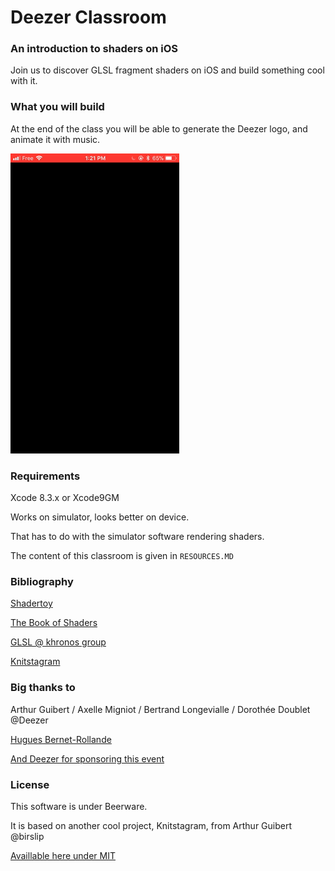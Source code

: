 # Deezer Classroom

### An introduction to shaders on iOS

Join us to discover GLSL fragment shaders on iOS and build something cool with it.

### What you will build

At the end of the class you will be able to generate the Deezer logo, and animate it with 
music.

[![N|Solid](deezer.gif)](https://deezer.com/)

### Requirements

Xcode 8.3.x or Xcode9GM

Works on simulator, looks better on device.

That has to do with the simulator software rendering shaders.

The content of this classroom is given in `RESOURCES.MD`

### Bibliography

[Shadertoy](https://www.shadertoy.com)

[The Book of Shaders](https://thebookofshaders.com/)

[GLSL @ khronos group](https://www.khronos.org/opengl/wiki/OpenGL_Shading_Language)

[Knitstagram](https://github.com/ArthurGuibert/Knitstagram)

### Big thanks to 

Arthur Guibert / Axelle Migniot / Bertrand Longevialle / Dorothée Doublet @Deezer 

[Hugues Bernet-Rollande](xdev.fr)

[And Deezer for sponsoring this event](http://jobs.deezer.com/)

### License

This software is under Beerware.

It is based on another cool project, Knitstagram, from Arthur Guibert @birslip

[Availlable here under MIT](https://github.com/ArthurGuibert/Knitstagram)

